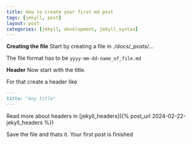 ```yaml
---
title: How to create your first md post
tags: [jekyll, post]
layout: post
categories: [jekyll, development, jekyll_syntax]
---
```


**Creating the file**
Start by creating a file in ./docs/_posts/...

The file format has to be ```yyyy-mm-dd-name_of_file.md```

**Header**
Now start with the title.

For that create a header like
```markdown
---
title: "Any title"
---
```
Read more about headers in [jekyll_headers]({% post_url 2024-02-22-jekyll_headers %})

Save the file and thats it. Your first post is finished
